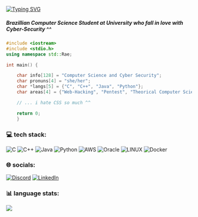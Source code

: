 [![Typing SVG](https://readme-typing-svg.demolab.com?font=Noto+Sans+Mono&pause=1000&color=7A29FFF0&vCenter=true&width=435&lines=Hi!+I'm+Rae+%E2%9A%A1)](https://git.io/typing-svg)

##### Brazillian Computer Science Student at University who fall in love with Cyber-Security ^^

```C++
#include <iostream>
#include <stdio.h>
using namespace std::Rae;

int main() {

    char info[128] = "Computer Science and Cyber Security";
    char pronuns[4] = "she/her";
    char *langs[5] = {"C", "C++", "Java", "Python"};
    char areas[4] = {"Web-Hacking", "Pentest", "Theorical Computer Science"};

    // ... i hate CSS so much ^^

    return 0;
    }
```

### 💻 tech stack:
![C](https://img.shields.io/badge/c-%2300599C.svg?style=flat&logo=c&logoColor=white) ![C++](https://img.shields.io/badge/c++-%2300599C.svg?style=flat&logo=c%2B%2B&logoColor=white) ![Java](https://img.shields.io/badge/java-%23ED8B00.svg?style=flat&logo=java&logoColor=white) ![Python](https://img.shields.io/badge/python-3670A0?style=flat&logo=python&logoColor=ffdd54) ![AWS](https://img.shields.io/badge/AWS-%23FF9900.svg?style=flat&logo=amazon-aws&logoColor=white) ![Oracle](https://img.shields.io/badge/Oracle-F80000?style=flat&logo=oracle&logoColor=white) ![LINUX](https://img.shields.io/badge/Linux-FCC624?style=flat&logo=linux&logoColor=black) ![Docker](https://img.shields.io/badge/docker-%230db7ed.svg?style=flat&logo=docker&logoColor=white)

### 🌐 socials:
[![Discord](https://img.shields.io/badge/Discord-%237289DA.svg?logo=discord&logoColor=white)](https://discord.gg/raeerats) [![LinkedIn](https://img.shields.io/badge/LinkedIn-%230077B5.svg?logo=linkedin&logoColor=white)](https://linkedin.com/in/raquel-fontes-582025172) 


### 📊 language stats:
![](https://github-readme-stats.vercel.app/api/top-langs/?username=raeerats&theme=omni&hide_border=true&include_all_commits=false&count_private=false&layout=compact)

<!-- Proudly created with GPRM ( https://gprm.itsvg.in ) -->

